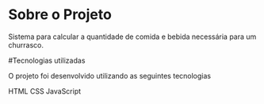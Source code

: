 # Sobre o Projeto

Sistema para calcular a quantidade de comida e bebida necessária para um churrasco.

#Tecnologias utilizadas

O projeto foi desenvolvido utilizando as seguintes tecnologias

HTML
CSS
JavaScript
